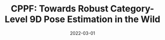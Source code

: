 ---
title: "CPPF: Towards Robust Category-Level 9D Pose Estimation in the Wild"
collection: publications
permalink: /publications/cppf
excerpt: 'In this paper, we tackle the problem of category-level 9D pose estimation in the wild, given a single RGB-D frame. Drawing inspirations from traditional point pair features (PPFs), in this paper, we design a novel Category-level PPF (CPPF) voting method to achieve accurate, robust and generalizable 9D pose estimation in the wild. To obtain robust pose estimation, we sample numerous point pairs on an object, and for each pair our model predicts necessary SE(3)-invariant voting statistics on object centers, orientations and scales. A novel coarse-to-fine voting algorithm is proposed to eliminate noisy point pair samples and generate final predictions from the population. To get rid of false positives in the orientation voting process, an auxiliary binary disambiguating classification task is introduced for each sampled point pair. In order to detect objects in the wild, we carefully design our sim-to-real pipeline by training on synthetic point clouds only, unless objects have ambiguous poses in geometry.'
date: '2022-03-01'
venue: 'CVPR'
image: '/images/cppf.jpg'
arxiv: 'https://arxiv.org/abs/2203.03089'
code: 'https://github.com/qq456cvb/CPPF'
weight: 210
citation: ''
authors: '<b>Yang You</b>, Ruoxi Shi, Weiming Wang, Cewu Lu'
---